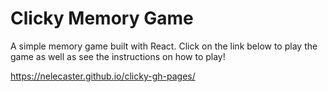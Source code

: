 # Clicky Memory Game

A simple memory game built with React. Click on the link below to play the game as well as see the instructions on how to play!

https://nelecaster.github.io/clicky-gh-pages/
